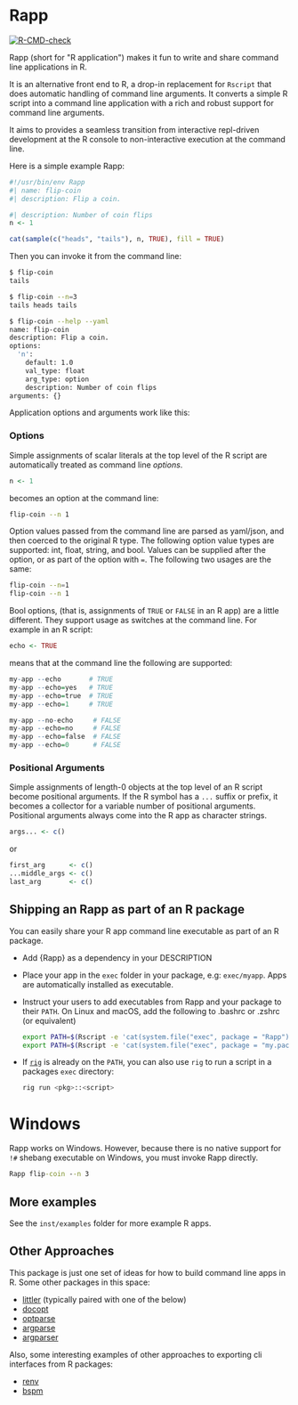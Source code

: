 
# Rapp

<!-- badges: start -->

[![R-CMD-check](https://github.com/t-kalinowski/Rapp/actions/workflows/R-CMD-check.yaml/badge.svg)](https://github.com/t-kalinowski/Rapp/actions/workflows/R-CMD-check.yaml)
<!-- badges: end -->

Rapp (short for "R application") makes it fun to write and share command
line applications in R.

It is an alternative front end to R, a drop-in replacement for `Rscript`
that does automatic handling of command line arguments. It converts a
simple R script into a command line application with a rich and robust
support for command line arguments.

It aims to provides a seamless transition from interactive repl-driven
development at the R console to non-interactive execution at the command
line.

Here is a simple example Rapp:

``` r
#!/usr/bin/env Rapp
#| name: flip-coin
#| description: Flip a coin.

#| description: Number of coin flips
n <- 1

cat(sample(c("heads", "tails"), n, TRUE), fill = TRUE)
```

Then you can invoke it from the command line:

``` bash
$ flip-coin
tails

$ flip-coin --n=3
tails heads tails

$ flip-coin --help --yaml
name: flip-coin
description: Flip a coin.
options:
  'n':
    default: 1.0
    val_type: float
    arg_type: option
    description: Number of coin flips
arguments: {}
```

Application options and arguments work like this:

### Options

Simple assignments of scalar literals at the top level of the R script
are automatically treated as command line *options*.

``` r
n <- 1
```

becomes an option at the command line:

``` bash
flip-coin --n 1
```

Option values passed from the command line are parsed as yaml/json, and
then coerced to the original R type. The following option value types
are supported: int, float, string, and bool. Values can be supplied
after the option, or as part of the option with `=`. The following two
usages are the same:

``` bash
flip-coin --n=1
flip-coin --n 1
```

Bool options, (that is, assignments of `TRUE` or `FALSE` in an R app)
are a little different. They support usage as switches at the command
line. For example in an R script:

``` r
echo <- TRUE
```

means that at the command line the following are supported:

``` r
my-app --echo       # TRUE
my-app --echo=yes   # TRUE
my-app --echo=true  # TRUE
my-app --echo=1     # TRUE

my-app --no-echo     # FALSE
my-app --echo=no     # FALSE
my-app --echo=false  # FALSE
my-app --echo=0      # FALSE
```

### Positional Arguments

Simple assignments of length-0 objects at the top level of an R script
become positional arguments. If the R symbol has a `...` suffix or
prefix, it becomes a collector for a variable number of positional
arguments. Positional arguments always come into the R app as character
strings.

``` r
args... <- c()
```

or

``` r
first_arg      <- c()
...middle_args <- c()
last_arg       <- c()
```

## Shipping an Rapp as part of an R package

You can easily share your R app command line executable as part of an R
package.

-   Add {Rapp} as a dependency in your DESCRIPTION
-   Place your app in the `exec` folder in your package, e.g:
    `exec/myapp`. Apps are automatically installed as executable.
-   Instruct your users to add executables from Rapp and your package to
    their `PATH`. On Linux and macOS, add the following to .bashrc or
    .zshrc (or equivalent)

    ``` bash
    export PATH=$(Rscript -e 'cat(system.file("exec", package = "Rapp"))'):$PATH
    export PATH=$(Rscript -e 'cat(system.file("exec", package = "my.package.name"))'):$PATH
    ```
-   If [`rig`](https://github.com/r-lib/rig) is already on the `PATH`, 
    you can also use `rig` to run a script in a packages `exec` directory:
    
    ``` bash
    rig run <pkg>::<script>
    ```

# Windows

Rapp works on Windows. However, because there is no native support for
`!#` shebang executable on Windows, you must invoke Rapp directly.

``` cmd
Rapp flip-coin --n 3
```

## More examples

See the `inst/examples` folder for more example R apps.


## Other Approaches

This package is just one set of ideas for how to build command line apps in R.
Some other packages in this space:

- [littler](https://github.com/eddelbuettel/littler) (typically paired with one of the below)
- [docopt](https://github.com/docopt/docopt.R)
- [optparse](https://github.com/trevorld/r-optparse)
- [argparse](https://github.com/trevorld/r-argparse)
- [argparser](https://CRAN.R-project.org/package=argparser) 

Also, some interesting examples of other approaches to exporting cli interfaces from R packages:

- [renv](https://github.com/rstudio/renv/blob/main/inst/bin/renv)
- [bspm](https://github.com/Enchufa2/bspm/blob/master/R/scripts.R)
